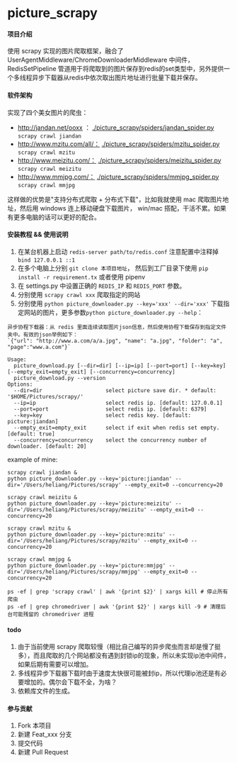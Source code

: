 # picture_scrapy

#### 项目介绍
使用 scrapy 实现的图片爬取框架，融合了 UserAgentMiddleware/ChromeDownloaderMiddleware 中间件，RedisSetPipeline 管道用于将爬取到的图片保存到redis的set类型中，另外提供一个多线程异步下载器从redis中依次取出图片地址进行批量下载并保存。

#### 软件架构

实现了四个美女图片的爬虫：
+ http://jandan.net/ooxx ： [./picture_scrapy/spiders/jandan_spider.py](./picture_scrapy/spiders/jandan_spider.py)  `scrapy crawl jiandan`
+ http://www.mzitu.com/all/： [./picture_scrapy/spiders/mzitu_spider.py](./picture_scrapy/spiders/mzitu_spider.py)  `scrapy crawl mzitu`
+ http://www.meizitu.com/： [./picture_scrapy/spiders/meizitu_spider.py](./picture_scrapy/spiders/meizitu_spider.py)  `scrapy crawl meizitu`
+ http://www.mmjpg.com/： [./picture_scrapy/spiders/mmjpg_spider.py](./picture_scrapy/spiders/mmjpg_spider.py) `scrapy crawl mmjpg`

这样做的优势是"支持分布式爬取 + 分布式下载"，比如我就使用 mac 爬取图片地址，然后用 windows 连上移动硬盘下载图片， win/mac 搭配，干活不累。如果有更多电脑的话可以更好的配合。




#### 安装教程 && 使用说明

1. 在某台机器上启动 `redis-server path/to/redis.conf` 注意配置中注释掉 `bind 127.0.0.1 ::1`
2. 在多个电脑上分别 `git clone 本项目地址`， 然后到工厂目录下使用 `pip install -r requirement.tx` 或者使用 pipenv
3. 在 settings.py 中设置正确的 `REDIS_IP` 和 `REDIS_PORT` 参数。
4. 分别使用 `scrapy crawl xxx` 爬取指定的网站
5. 分别使用 `python picture_downloader.py --key='xxx' --dir='xxx'` 下载指定网站的图片，更多参数`python picture_downloader.py --help`：
```
异步协程下载器：从 redis 里面连续读取图片json信息，然后使用协程下载保存到指定文件夹中。有效的json举例如下：
`{"url": "http://www.a.com/a/a.jpg", "name": "a.jpg", "folder": "a", "page":"www.a.com"}`

Usage:
  picture_download.py [--dir=dir] [--ip=ip] [--port=port] [--key=key] [--empty_exit=empty_exit] [--concurrency=concurrency]
  picture_download.py --version
Options:
  --dir=dir                    select picture save dir. * default: '$HOME/Pictures/scrapy/'
  --ip=ip                      select redis ip. [default: 127.0.0.1]
  --port=port                  select redis ip. [default: 6379]
  --key=key                    select redis key. [default: picture:jiandan]
  --empty_exit=empty_exit      select if exit when redis set empty. [default: true]
  --concurrency=concurrency    select the concurrency number of downloader. [default: 20]
```
example of mine: 
```
scrapy crawl jiandan &
python picture_downloader.py --key='picture:jiandan' --dir='/Users/heliang/Pictures/scrapy' --empty_exit=0 --concurrency=20

scrapy crawl meizitu &
python picture_downloader.py --key='picture:meizitu' --dir='/Users/heliang/Pictures/scrapy/meizitu' --empty_exit=0 --concurrency=20

scrapy crawl mzitu &
python picture_downloader.py --key='picture:mzitu' --dir='/Users/heliang/Pictures/scrapy/mzitu' --empty_exit=0 --concurrency=20

scrapy crawl mmjpg &
python picture_downloader.py --key='picture:mmjpg' --dir='/Users/heliang/Pictures/scrapy/mmjpg' --empty_exit=0 --concurrency=20

ps -ef | grep 'scrapy crawl' | awk '{print $2}' | xargs kill # 停止所有爬虫
ps -ef | grep chromedriver | awk '{print $2}' | xargs kill -9 # 清理后台可能残留的 chromedriver 进程
```



#### todo

1. 由于当前使用 scrapy 爬取较慢（相比自己编写的异步爬虫而言却是慢了挺多），而且爬取的几个网站都没有遇到封锁ip的现象，所以未实现ip池中间件，如果后期有需要可以增加。
2. 多线程异步下载器下载时由于速度太快很可能被封ip，所以代理ip池还是有必要增加的。偶尔会下载不全，为啥？
3. 依赖库文件的生成。


#### 参与贡献

1. Fork 本项目
2. 新建 Feat_xxx 分支
3. 提交代码
4. 新建 Pull Request
